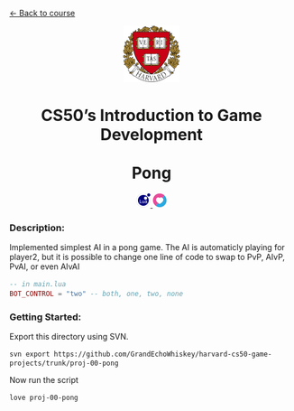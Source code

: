 [<- Back to course](../README.md)

<p align="center"><a href="https://cs50.harvard.edu/games/2018">
  <img src="https://github.com/GrandEchoWhiskey/grandechowhiskey/blob/main/icons/course/harvard100.png" /><br>
</a></p>
<h1 align="center">CS50’s Introduction to Game Development<br><br>Pong</h1>

<p align="center"><a href="#">
  <img src="https://github.com/GrandEchoWhiskey/grandechowhiskey/blob/main/icons/programming/lua.png" />
  <img src="https://github.com/GrandEchoWhiskey/grandechowhiskey/blob/main/icons/programming/love.png" />
</a></p>

### Description:
Implemented simplest AI in a pong game. The AI is automaticly playing for player2, but it is possible to change one line of code to swap to PvP, AIvP, PvAI, or even AIvAI
```lua
-- in main.lua
BOT_CONTROL = "two" -- both, one, two, none
```

### Getting Started:
Export this directory using SVN.
```
svn export https://github.com/GrandEchoWhiskey/harvard-cs50-game-projects/trunk/proj-00-pong
```
Now run the script
```
love proj-00-pong
```
